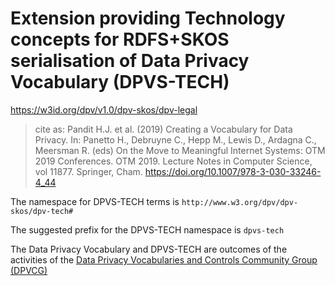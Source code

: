 # Extension providing Technology concepts for RDFS+SKOS serialisation of Data Privacy Vocabulary (DPVS-TECH)

<https://w3id.org/dpv/v1.0/dpv-skos/dpv-legal>

>  cite as: Pandit H.J. et al. (2019) Creating a Vocabulary for Data Privacy. In:  Panetto H., Debruyne C., Hepp M., Lewis D., Ardagna C., Meersman R.  (eds) On the Move to Meaningful Internet Systems: OTM 2019 Conferences.  OTM 2019. Lecture Notes in Computer Science, vol 11877. Springer, Cham.  <https://doi.org/10.1007/978-3-030-33246-4_44>

The namespace for DPVS-TECH terms is `http://www.w3.org/dpv/dpv-skos/dpv-tech#`

The suggested prefix for the DPVS-TECH namespace is `dpvs-tech`

The Data Privacy Vocabulary and DPVS-TECH are outcomes of the activities of the [Data Privacy Vocabularies and Controls Community Group (DPVCG)](https://www.w3.org/community/dpvcg/) 

